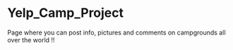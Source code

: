 # Yelp_Camp_Project

Page where you can post info, pictures and comments on campgrounds all over the world !!
